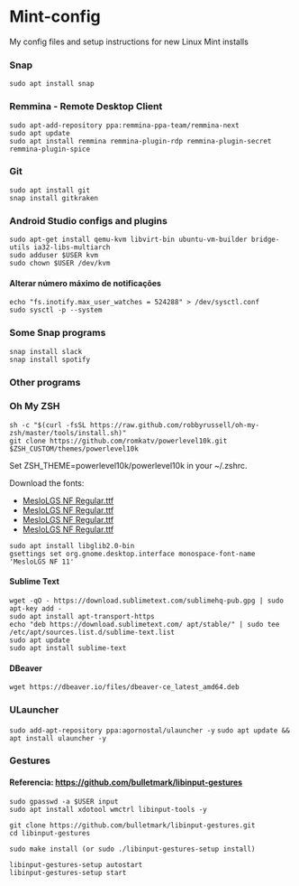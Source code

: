 # Mint-config
My config files and setup instructions for new Linux Mint installs

### Snap
`sudo apt install snap`

### Remmina - Remote Desktop Client
```
sudo apt-add-repository ppa:remmina-ppa-team/remmina-next
sudo apt update
sudo apt install remmina remmina-plugin-rdp remmina-plugin-secret remmina-plugin-spice
```
### Git 
```
sudo apt install git
snap install gitkraken
```
### Android Studio configs and plugins
```
sudo apt-get install qemu-kvm libvirt-bin ubuntu-vm-builder bridge-utils ia32-libs-multiarch
sudo adduser $USER kvm
sudo chown $USER /dev/kvm
```

#### Alterar número máximo de notificações
```
echo "fs.inotify.max_user_watches = 524288" > /dev/sysctl.conf
sudo sysctl -p --system    
```

### Some Snap programs
```
snap install slack
snap install spotify
```

### Other programs

### Oh My ZSH
```sudo apt install zsh
sh -c "$(curl -fsSL https://raw.github.com/robbyrussell/oh-my-zsh/master/tools/install.sh)"
git clone https://github.com/romkatv/powerlevel10k.git $ZSH_CUSTOM/themes/powerlevel10k
```

Set ZSH_THEME=powerlevel10k/powerlevel10k in your ~/.zshrc.

Download the fonts:


- [MesloLGS NF Regular.ttf](https://github.com/romkatv/dotfiles-public/raw/master/.local/share/fonts/NerdFonts/MesloLGS%20NF%20Regular.ttf)
- [MesloLGS NF Regular.ttf](https://github.com/romkatv/dotfiles-public/raw/master/.local/share/fonts/NerdFonts/MesloLGS%20NF%20Bold.ttf)
- [MesloLGS NF Regular.ttf](https://github.com/romkatv/dotfiles-public/raw/master/.local/share/fonts/NerdFonts/MesloLGS%20NF%20Italic.ttf)
- [MesloLGS NF Regular.ttf](https://github.com/romkatv/dotfiles-public/raw/master/.local/share/fonts/NerdFonts/MesloLGS%20NF%20Bold%20Italic.ttf)


```
sudo apt install libglib2.0-bin
gsettings set org.gnome.desktop.interface monospace-font-name 'MesloLGS NF 11'
```

#### Sublime Text
```
wget -qO - https://download.sublimetext.com/sublimehq-pub.gpg | sudo apt-key add -
sudo apt install apt-transport-https
echo "deb https://download.sublimetext.com/ apt/stable/" | sudo tee /etc/apt/sources.list.d/sublime-text.list
sudo apt update
sudo apt install sublime-text
```

#### DBeaver
`wget https://dbeaver.io/files/dbeaver-ce_latest_amd64.deb`


### ULauncher
`sudo add-apt-repository ppa:agornostal/ulauncher -y`
`sudo apt update && apt install ulauncher -y`

### Gestures
#### Referencia: https://github.com/bulletmark/libinput-gestures
```
sudo gpasswd -a $USER input
sudo apt install xdotool wmctrl libinput-tools -y
```

```
git clone https://github.com/bulletmark/libinput-gestures.git
cd libinput-gestures
```
`sudo make install (or sudo ./libinput-gestures-setup install)`

```
libinput-gestures-setup autostart
libinput-gestures-setup start
```
